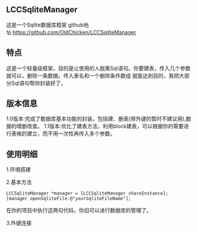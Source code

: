 ## LCCSqliteManager
这是一个Sqlite数据库框架
github地址:https://github.com/OldChicken/LCCSqliteManager

## 特点
这是一个轻量级框架，目的是让使用的人脱离Sql语句。你要建表，传入几个参数就可以，删除一条数据，传入表名和一个删除条件数组
就能达到目的，我把大部分Sql语句帮你封装好了。

## 版本信息
   1.0版本:完成了数据库基本功能的封装，包括建、删表(带外键的暂时不建议用),数据的增删改查。
   1.1版本:优化了建表方法，利用block建表，可以根据你的需要进行表格的建立，而不用一次性再传入多个参数。

## 使用明细
1.环境搭建

2.基本方法

    LCCSqliteManager *manager = [LCCSqliteManager shareInstance];  
    [manager openSqliteFile:@"yourSqliteFileName"];

在你的项目中执行这两句代码，你旧可以进行数据库的管理了。

3.外键连接

